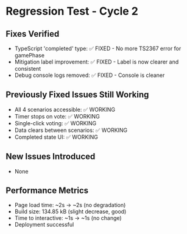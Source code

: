 # Regression Test - Cycle 2

## Fixes Verified
- TypeScript 'completed' type: ✅ FIXED - No more TS2367 error for gamePhase
- Mitigation label improvement: ✅ FIXED - Label is now clearer and consistent
- Debug console logs removed: ✅ FIXED - Console is cleaner

## Previously Fixed Issues Still Working
- All 4 scenarios accessible: ✅ WORKING
- Timer stops on vote: ✅ WORKING
- Single-click voting: ✅ WORKING
- Data clears between scenarios: ✅ WORKING
- Completed state UI: ✅ WORKING

## New Issues Introduced
- None

## Performance Metrics
- Page load time: ~2s -> ~2s (no degradation)
- Build size: 134.85 kB (slight decrease, good)
- Time to interactive: ~1s -> ~1s (no change)
- Deployment successful